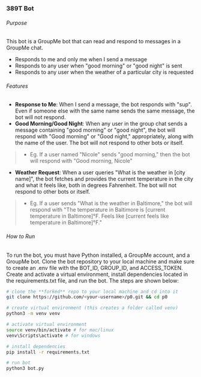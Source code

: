 
### 389T Bot

###### Purpose

This bot is a GroupMe bot that can read and respond to messages in a GroupMe chat.  
- Responds to me and only me when I send a message
- Responds to any user when "good morning" or "good night" is sent
- Responds to any user when the weather of a particular city is requested

###### Features

- **Response to Me**: When I send a message, the bot responds with "sup". Even if someone else with the same name sends the same message, the bot will not respond.
- **Good Morning/Good Night**: When any user in the group chat sends a message containing "good morning" or "good night", the bot will respond with "Good morning" or "Good night," appropriately, along with the name of the user. The bot will not respond to other bots or itself.
> - Eg. If a user named "Nicole" sends "good morning," then the bot will respond with "Good morning, Nicole"
- **Weather Request**: When a user queries "What is the weather in [city name]", the bot fetches and provides the current temperature in the city and what it feels like, both in degrees Fahrenheit. The bot will not respond to other bots or itself.
> - Eg. If a user sends "What is the weather in Baltimore," the bot will respond with "The temperature in Baltimore is [current temperature in Baltimore]°F. Feels like [current feels like temperature in Baltimore]°F."

###### How to Run

To run the bot, you must have Python installed, a GroupMe account, and a GroupMe bot. Clone the bot repository to your local machine and make sure to create an .env file with the BOT_ID, GROUP_ID, and ACCESS_TOKEN. Create and activate a virtual environment, install dependencies located in the requirements.txt file, and run the bot. The steps are shown below:

```bash
# clone the **forked** repo to your local machine and cd into it 
git clone https://github.com/<your-username>/p0.git && cd p0

# create virtual environment (this creates a folder called venv)
python3 -m venv venv

# activate virtual environment
source venv/bin/activate # for mac/linux
venv\Scripts\activate # for windows

# install dependencies
pip install -r requirements.txt

# run bot
python3 bot.py
```
